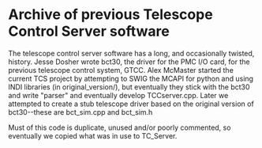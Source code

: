 # Archive of previous Telescope Control Server software

The telescope control server software has a long, and occasionally twisted, history. Jesse Dosher wrote bct30, the driver for the PMC I/O card, for the previous telescope control system, GTCC. Alex McMaster started the current TCS project by attempting to SWIG the MCAPI for python and using INDI libraries (in original_version/), but eventually they stick with the bct30 and write "parser" and eventually develop TCCserver.cpp. Later we attempted to create a stub telescope driver based on the original version of bct30--these are bct_sim.cpp and bct_sim.h

Must of this code is duplicate, unused and/or poorly commented, so eventually we copied what was in use to TC_Server.
